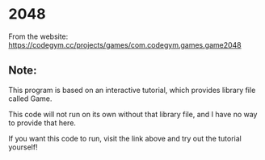 # 2048

From the website:
https://codegym.cc/projects/games/com.codegym.games.game2048

## Note:
This program is based on an interactive tutorial, which provides library file called Game.

This code will not run on its own without that library file, and I have no way to provide that here.

If you want this code to run, visit the link above and try out the tutorial yourself!